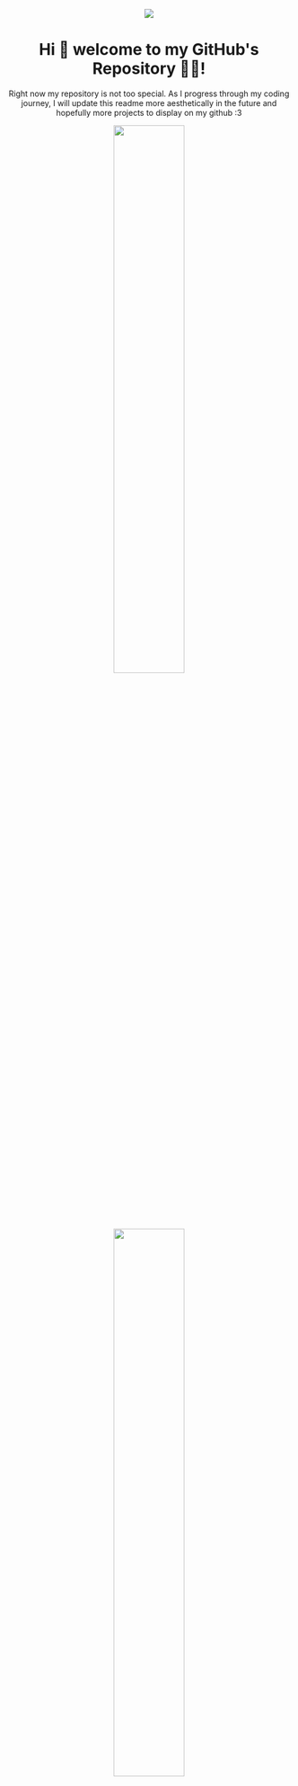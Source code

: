 <p align='center'>
  <img align='center' src='https://i.imgur.com/quYv1IE.jpg' />
 </p>

<h1 align='center'>
  Hi 👋 welcome to my GitHub's Repository 👨‍💻!
</h1>

<p align="center">
  Right now my repository is not too special. As I progress through my coding journey, I will update this readme more aesthetically in the future and hopefully more projects to display on my github :3
</p>

<p align='center'>
   <a href="https://github.com/anuraghazra/github-readme-stats">
    <img align="center" src="https://github-readme-stats.vercel.app/api?username=ziwei531&show_icons=true&theme=tokyonight" width="50%" height="50%" />
  </a>
</p>

<p align='center'>
  <a href="#"><img src="https://github-readme-stats.vercel.app/api/top-langs/?username=ziwei531&layout=compact&theme=tokyonight" width="50%" height="50%"></a>
</p>
